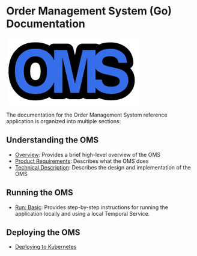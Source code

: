 # Order Management System (Go) Documentation

![OMS logo](images/oms-logo.png)

The documentation for the Order Management System reference application 
is organized into multiple sections:

## Understanding the OMS
* [Overview](overview.md): 
      Provides a brief high-level overview of the OMS
* [Product Requirements](product-requirements.md):
      Describes what the OMS does
* [Technical Description](technical-description.md):
      Describes the design and implementation of the OMS

## Running the OMS
* [Run: Basic](run-basic.md): 
      Provides step-by-step instructions for running the 
      application locally and using a local Temporal Service.
<!--
* [Run: Temporal Cloud](run-temporal-cloud.md): 
      TODO Provides step-by-step instructions for running the 
      application locally and using the Temporal Service provided
      by Temporal Cloud.
* [Run: Codec Server](run-codec-server.md): 
      TODO Provides step-by-step instructions for running the 
      application and Temporal Service locally, with a Data
      Converter to encrypt confidential information and a 
      Codec Server that enables you to view decrypted data 
      in the Temporal Web UI.
--> 

## Deploying the OMS
* [Deploying to Kubernetes](deploy-on-k8s.md) 

